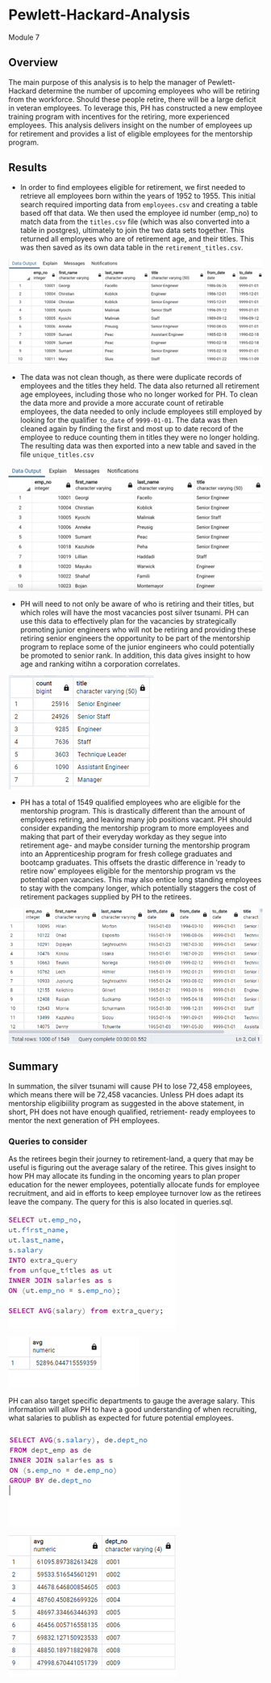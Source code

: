 # Pewlett-Hackard-Analysis
Module 7

## Overview

The main purpose of this analysis is to help the manager of Pewlett-Hackard
determine the number of upcoming employees who will be retiring from the 
workforce. Should these people retire, there will be a large deficit in 
veteran employees. To leverage this, PH has constructed a new employee training
program with incentives for the retiring, more experienced employees. This 
analysis delivers insight on the number of employees up for retirement and
provides a list of eligible employees for the mentorship program.

## Results

- In order to find employees eligible for retirement, we first needed to retrieve all employees born within the years of 1952 to 1955. This initial search required importing data from `employees.csv` and creating a table based off that data. We then used the employee id number (emp_no) to match data from the `titles.csv` file (which was also converted into a table in postgres),
ultimately to join the two data sets together. This returned all employees who 
are of retirement age, and their titles. This was then saved as its own data
table in the `retirement_titles.csv`.

![table_1](./retirement_titles.png)

- The data was not clean though, as there were duplicate records of employees and the titles they held. The data also returned all retirement age employees, 
including those who no longer worked for PH. To clean the data more and provide
a more accurate count of retirable employees, the data needed to only include 
employees still employed by looking for the qualifier `to_date` of `9999-01-01`.
The data was then cleaned again by finding the first and most up to date record
of the employee to reduce counting them in titles they were no longer holding.
The resulting data was then exported into a new table and saved in the file
`unique_titles.csv`

![table_2](./unique_titles.png)

- PH will need to not only be aware of who is retiring and their titles, but which roles will have the most vacancies post silver tsunami. PH can use this data to effectively plan for the vacancies by strategically promoting junior engineers who will not be retiring and providing these retiring senior engineers the opportunity to be part of the mentorship program to replace some of the junior engineers who could potentially be promoted to senior rank. In addition, this data gives insight to how age and ranking witihn a corporation correlates.

![table_3](./retiring_titles.PNG)

- PH has a total of 1549 qualified employees who are eligible for the mentorship program. This is drastically different than the amount of employees retiring, and leaving many job positions vacant. PH should consider expanding the mentorship program to more employees and making that part of their everyday workday as they segue into retirement age- and maybe consider turning the mentorship program into an Apprenticeship program for fresh college graduates and bootcamp graduates. This offsets the drastic difference in 'ready to retire now' employees eligible for the mentorship program vs the potential open vacancies. This may also entice long standing employees to stay with the company longer, which potentially staggers the cost of retirement packages supplied by PH to the retirees.

![table_4](./retirement_mentorship.PNG)

## Summary

In summation, the silver tsunami will cause PH to lose 72,458 employees, which means there will be 72,458 vacancies. Unless PH does adapt its mentorship eligibiility program as suggested in the above statement, in short, PH does not have enough qualified, retriement- ready employees to mentor the next generation of PH employees.

### Queries to consider

As the retirees begin their journey to retirement-land, a query that may be useful is figuring out the average salary of the retiree. This gives insight to how PH may allocate its funding in the oncoming years to plan proper education for the newer employees, potentially allocate funds for employee recruitment, and aid in efforts to keep employee turnover low as the retirees leave the company. The query for this is also located in queries.sql.

![table_5](./average_salary_query.PNG)

![table_6](./average.PNG)

PH can also target specific departments to gauge the average salary. This information will allow PH to have a good understanding of when recruiting, what salaries to publish as expected for future potential employees.

![table_7](./extra_query_2.PNG)

![table_8](./average_per_department.PNG)

